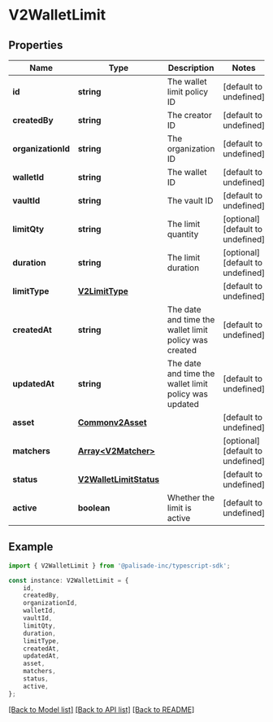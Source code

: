 # V2WalletLimit


## Properties

Name | Type | Description | Notes
------------ | ------------- | ------------- | -------------
**id** | **string** | The wallet limit policy ID | [default to undefined]
**createdBy** | **string** | The creator ID | [default to undefined]
**organizationId** | **string** | The organization ID | [default to undefined]
**walletId** | **string** | The wallet ID | [default to undefined]
**vaultId** | **string** | The vault ID | [default to undefined]
**limitQty** | **string** | The limit quantity | [optional] [default to undefined]
**duration** | **string** | The limit duration | [optional] [default to undefined]
**limitType** | [**V2LimitType**](V2LimitType.md) |  | [default to undefined]
**createdAt** | **string** | The date and time the wallet limit policy was created | [default to undefined]
**updatedAt** | **string** | The date and time the wallet limit policy was updated | [default to undefined]
**asset** | [**Commonv2Asset**](Commonv2Asset.md) |  | [default to undefined]
**matchers** | [**Array&lt;V2Matcher&gt;**](V2Matcher.md) |  | [optional] [default to undefined]
**status** | [**V2WalletLimitStatus**](V2WalletLimitStatus.md) |  | [default to undefined]
**active** | **boolean** | Whether the limit is active | [default to undefined]

## Example

```typescript
import { V2WalletLimit } from '@palisade-inc/typescript-sdk';

const instance: V2WalletLimit = {
    id,
    createdBy,
    organizationId,
    walletId,
    vaultId,
    limitQty,
    duration,
    limitType,
    createdAt,
    updatedAt,
    asset,
    matchers,
    status,
    active,
};
```

[[Back to Model list]](../README.md#documentation-for-models) [[Back to API list]](../README.md#documentation-for-api-endpoints) [[Back to README]](../README.md)
